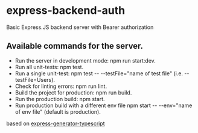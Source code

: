 # express-backend-auth

Basic Express.JS backend server with Bearer authorization

## Available commands for the server.

- Run the server in development mode: npm run start:dev.
- Run all unit-tests: npm test.
- Run a single unit-test: npm test -- --testFile="name of test file" (i.e. --testFile=Users).
- Check for linting errors: npm run lint.
- Build the project for production: npm run build.
- Run the production build: npm start.
- Run production build with a different env file npm start -- --env="name of env file" (default is production).

based on [express-generator-typescript](https://www.npmjs.com/package/express-generator-typescript)
